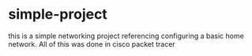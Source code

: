 # simple-project
this is a simple networking project referencing configuring a basic home network. All of this was done in cisco packet tracer
